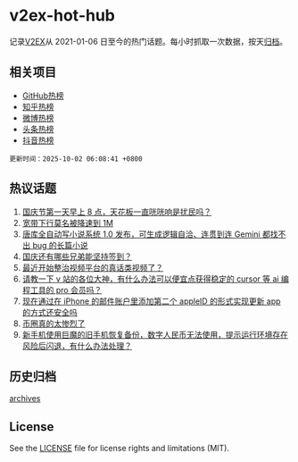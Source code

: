 # v2ex-hot-hub

 记录[V2EX](https://www.v2ex.com/)从 2021-01-06 日至今的热门话题。每小时抓取一次数据，按天[归档](archives)。
 
 ## 相关项目

- [GitHub热榜](https://github.com/snaildev/github-hot-hub)
- [知乎热榜](https://github.com/snaildev/zhihu-hot-hub)
- [微博热榜](https://github.com/snaildev/weibo-hot-hub)
- [头条热榜](https://github.com/snaildev/toutiao-hot-hub)
- [抖音热榜](https://github.com/snaildev/douyin-hot-hub)


 `更新时间：2025-10-02 06:08:41 +0800`

## 热议话题

1. [国庆节第一天早上 8 点，天花板一直咣咣响是扰民吗？](https://www.v2ex.com/t/1163000)
1. [宽带下行莫名被降速到 1M](https://www.v2ex.com/t/1163070)
1. [唐库全自动写小说系统 1.0 发布，可生成逻辑自洽、连贯到连 Gemini 都找不出 bug 的长篇小说](https://www.v2ex.com/t/1163009)
1. [国庆还有哪些兄弟能坚持签到？](https://www.v2ex.com/t/1162996)
1. [最近开始整治视频平台的真话类视频了？](https://www.v2ex.com/t/1163081)
1. [请教一下 v 站的各位大神，有什么办法可以便宜点获得稳定的 cursor 等 ai 编程工具的 pro 会员吗？](https://www.v2ex.com/t/1163030)
1. [现在通过在 iPhone 的邮件账户里添加第二个 appleID 的形式实现更新 app 的方式还安全吗](https://www.v2ex.com/t/1163028)
1. [币圈真的太惨烈了](https://www.v2ex.com/t/1163025)
1. [新手机使用巨魔的旧手机恢复备份，数字人民币无法使用，提示运行环境存在风险后闪退，有什么办法处理？](https://www.v2ex.com/t/1163001)

## 历史归档

[archives](archives)

## License

See the [LICENSE](LICENSE) file for license rights and limitations (MIT).
